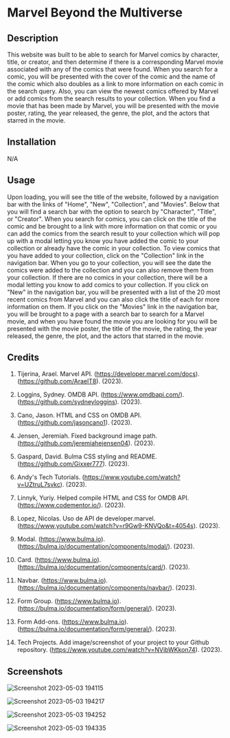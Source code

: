 # Marvel Beyond the Multiverse

## Description

This website was built to be able to search for Marvel comics by character, title, or creator, and then determine if there is a corresponding Marvel movie associated with any of the comics that were found. When you search for a comic, you will be presented with the cover of the comic and the name of the comic which also doubles as a link to more information on each comic in the search query. Also, you can view the newest comics offered by Marvel or add comics from the search results to your collection. When you find a movie that has been made by Marvel, you will be presented with the movie poster, rating, the year released, the genre, the plot, and the actors that starred in the movie.

## Installation

N/A

## Usage

Upon loading, you will see the title of the website, followed by a navigation bar with the links of "Home", "New", "Collection", and "Movies". Below that you will find a search bar with the option to search by "Character", "Title", or "Creator". When you search for comics, you can click on the title of the comic and be brought to a link with more information on that comic or you can add the comics from the search result to your collection which will pop up with a modal letting you know you have added the comic to your collection or already have the comic in your collection. To view comics that you have added to your collection, click on the "Collection" link in the navigation bar. When you go to your collection, you will see the date the comics were added to the collection and you can also remove them from your collection. If there are no comics in your collection, there will be a modal letting you know to add comics to your collection. If you click on "New" in the navigation bar, you will be presented with a list of the 20 most recent comics from Marvel and you can also click the title of each for more information on them. If you click on the "Movies" link in the navigation bar, you will be brought to a page with a search bar to search for a Marvel movie, and when you have found the movie you are looking for you will be presented with the movie poster, the title of the movie, the rating, the year released, the genre, the plot, and the actors that starred in the movie.

## Credits

1. Tijerina, Arael. Marvel API. (https://developer.marvel.com/docs). (https://github.com/AraelT8). (2023).

2. Loggins, Sydney. OMDB API. (https://www.omdbapi.com/). (https://github.com/sydneyloggins). (2023).

3. Cano, Jason. HTML and CSS on OMDB API. (https://github.com/jasoncano1). (2023).

4. Jensen, Jeremiah. Fixed background image path. (https://github.com/jeremiahejensen04). (2023).

5. Gaspard, David. Bulma CSS styling and README. (https://github.com/Gixxer777). (2023).

6. Andy's Tech Tutorials. (https://www.youtube.com/watch?v=UZtruL7svkc). (2023).

7. Linnyk, Yuriy. Helped compile HTML and CSS for OMDB API. (https://www.codementor.io/). (2023).

8. Lopez, Nicolas. Uso de API de developer.marvel. (https://www.youtube.com/watch?v=r9Gw9-KNVQo&t=4054s). (2023).

9. Modal. (https://www.bulma.io). (https://bulma.io/documentation/components/modal/). (2023).

10. Card. (https://www.bulma.io). (https://bulma.io/documentation/components/card/). (2023).

11. Navbar. (https://www.bulma.io). (https://bulma.io/documentation/components/navbar/). (2023).

12. Form Group. (https://www.bulma.io). (https://bulma.io/documentation/form/general/). (2023).

13. Form Add-ons. (https://www.bulma.io). (https://bulma.io/documentation/form/general/). (2023).

14. Tech Projects. Add image/screenshot of your project to your Github repository. (https://www.youtube.com/watch?v=NVibWKkon74). (2023).

## Screenshots

![Screenshot 2023-05-03 194115](https://user-images.githubusercontent.com/127446403/236087249-4a0b39b4-8110-4b0d-9def-35c8006ba7db.png)

![Screenshot 2023-05-03 194217](https://user-images.githubusercontent.com/127446403/236087614-22d4c948-2a72-480a-a638-ed3646503db9.png)

![Screenshot 2023-05-03 194252](https://user-images.githubusercontent.com/127446403/236087888-14fcfd23-f51f-4320-ba72-c2a95739914f.png)

![Screenshot 2023-05-03 194335](https://user-images.githubusercontent.com/127446403/236088107-c68c39e7-9099-4162-ab77-6d204bea3ff3.png)
